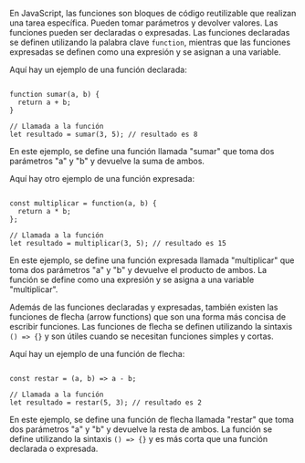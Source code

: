 En JavaScript, las funciones son bloques de código reutilizable que realizan una tarea específica. Pueden tomar parámetros y devolver valores. Las funciones pueden ser declaradas o expresadas. Las funciones declaradas se definen utilizando la palabra clave `function`, mientras que las funciones expresadas se definen como una expresión y se asignan a una variable.

Aquí hay un ejemplo de una función declarada:

```ad-example
```
```
function sumar(a, b) {
  return a + b;
}

// Llamada a la función
let resultado = sumar(3, 5); // resultado es 8
```

En este ejemplo, se define una función llamada "sumar" que toma dos parámetros "a" y "b" y devuelve la suma de ambos.

Aquí hay otro ejemplo de una función expresada:

```ad-example
```
```
const multiplicar = function(a, b) {
  return a * b;
};

// Llamada a la función
let resultado = multiplicar(3, 5); // resultado es 15
```

En este ejemplo, se define una función expresada llamada "multiplicar" que toma dos parámetros "a" y "b" y devuelve el producto de ambos. La función se define como una expresión y se asigna a una variable "multiplicar".

Además de las funciones declaradas y expresadas, también existen las funciones de flecha (arrow functions) que son una forma más concisa de escribir funciones. Las funciones de flecha se definen utilizando la sintaxis `() => {}` y son útiles cuando se necesitan funciones simples y cortas.

Aquí hay un ejemplo de una función de flecha:

```ad-example
```
```
const restar = (a, b) => a - b;

// Llamada a la función
let resultado = restar(5, 3); // resultado es 2
```

En este ejemplo, se define una función de flecha llamada "restar" que toma dos parámetros "a" y "b" y devuelve la resta de ambos. La función se define utilizando la sintaxis `() => {}` y es más corta que una función declarada o expresada.

